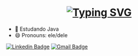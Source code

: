 <h1 align = "center">
<a href="https://git.io/typing-svg"><img src="https://readme-typing-svg.herokuapp.com?font=Fira+Code&size=75&duration=1500&pause=600&color=0CE82B&background=000000EE&center=true&vCenter=true&multiline=true&width=1920&height=384&lines=Olá,+Mundo!;Meu+nome+é+Caique+Gomes;Bem+vindo+ao+meu+README" alt="Typing SVG" /></a>
</h1>

   


- 🌱 Estudando Java
- 😄 Pronouns: ele/dele
  
[![Linkedin Badge](https://img.shields.io/badge/-Caique_Gomes-blue?style=flat-square&logo=Linkedin&logoColor=white&link=https://www.linkedin.com/in/cttcaiquegomes/)](https://www.linkedin.com/in/cttcaiquegomes/)
[![Gmail Badge](https://img.shields.io/badge/-cttcaiquegomes@gmail.com-c14438?style=flat-square&logo=Gmail&logoColor=white&link=mailto:cttcaiquegomes@gmail)](mailto:cttcaiquegomesgmail)
